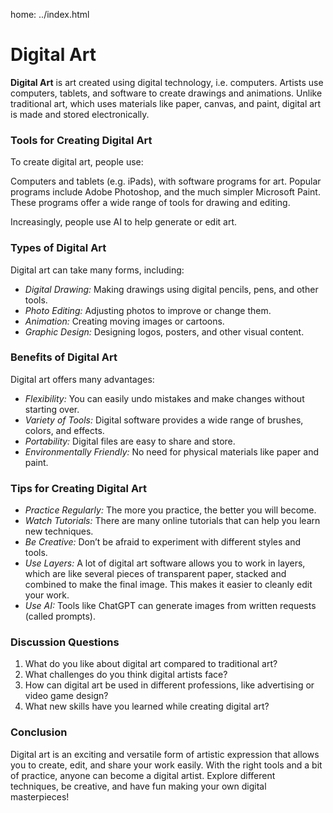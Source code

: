 home: ../index.html

# Digital Art

**Digital Art** is art created using digital technology, i.e. computers. Artists use computers, tablets, and software to create drawings and animations. Unlike traditional art, which uses materials like paper, canvas, and paint, digital art is made and stored electronically.

### Tools for Creating Digital Art

To create digital art, people use:

Computers and tablets (e.g. iPads), with software programs for art. Popular programs include Adobe Photoshop, and the much simpler Microsoft Paint. These programs offer a wide range of tools for drawing and editing.

Increasingly, people use AI to help generate or edit art.
 
### Types of Digital Art

Digital art can take many forms, including:

- *Digital Drawing:* Making drawings using digital pencils, pens, and other tools.
- *Photo Editing:* Adjusting photos to improve or change them.
- *Animation:* Creating moving images or cartoons.
- *Graphic Design:* Designing logos, posters, and other visual content.

### Benefits of Digital Art

Digital art offers many advantages:

- *Flexibility:* You can easily undo mistakes and make changes without starting over.
- *Variety of Tools:* Digital software provides a wide range of brushes, colors, and effects.
- *Portability:* Digital files are easy to share and store.
- *Environmentally Friendly:* No need for physical materials like paper and paint.

### Tips for Creating Digital Art

- *Practice Regularly:* The more you practice, the better you will become.
- *Watch Tutorials:* There are many online tutorials that can help you learn new techniques.
- *Be Creative:* Don’t be afraid to experiment with different styles and tools.
- *Use Layers:* A lot of digital art software allows you to work in layers, which are like several pieces of transparent paper, stacked and combined to make the final image. This makes it easier to cleanly edit your work.
- *Use AI:* Tools like ChatGPT can generate images from written requests (called prompts).

### Discussion Questions

1. What do you like about digital art compared to traditional art?
2. What challenges do you think digital artists face?
3. How can digital art be used in different professions, like advertising or video game design?
4. What new skills have you learned while creating digital art?

### Conclusion

Digital art is an exciting and versatile form of artistic expression that allows you to create, edit, and share your work easily. With the right tools and a bit of practice, anyone can become a digital artist. Explore different techniques, be creative, and have fun making your own digital masterpieces!
